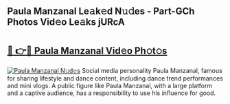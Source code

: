 ## Paula Manzanal Le𝚊k𝚎d N𝚞𝚍es - Part-GCh Photos Vid𝚎o Le𝚊ks jURcA

# <h2><a href="http://fbft7ym.evod.top/?m=Paula+Manzanal">🔗 👉🔴 Paula Manzanal Vid𝚎o Ph𝚘t𝚘s</a></h2>

[![Paula Manzanal N𝚞d𝚎s](https://i.imgur.com/8V9OHl7.gif)](http://fbft7ym.evod.top/?m=Paula+Manzanal)
Social media personality Paula Manzanal, famous for sharing lifestyle and dance content, including dance trend performances and mini vlogs. A public figure like Paula Manzanal, with a large platform and a captive audience, has a responsibility to use his influence for good. 
